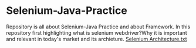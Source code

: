# Selenium-Java-Practice
Repository is all about Selenium-Java Practice and about Framework.
In this repository first highlighting what is selenium webdriver?Why it is important and relevant in today's market and its archieture.
[Selenium Architecture.txt](https://github.com/user-attachments/files/17173130/Selenium.Architecture.txt)
